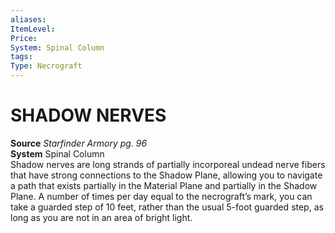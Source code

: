 ```yaml
---
aliases: 
ItemLevel: 
Price: 
System: Spinal Column 
tags: 
Type: Necrograft
---
```

# SHADOW NERVES
**Source** _Starfinder Armory pg. 96_  
**System** Spinal Column  
Shadow nerves are long strands of partially incorporeal undead nerve fibers that have strong connections to the Shadow Plane, allowing you to navigate a path that exists partially in the Material Plane and partially in the Shadow Plane. A number of times per day equal to the necrograft’s mark, you can take a guarded step of 10 feet, rather than the usual 5-foot guarded step, as long as you are not in an area of bright light.